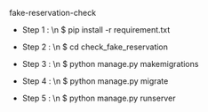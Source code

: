 fake-reservation-check


- Step 1 : \n 
$ pip install -r requirement.txt

- Step 2 : \n
$ cd check_fake_reservation

- Step 3 : \n 
$ python manage.py makemigrations 

- Step 4 : \n
$ python manage.py migrate

- Step 5 : \n
$ python manage.py runserver